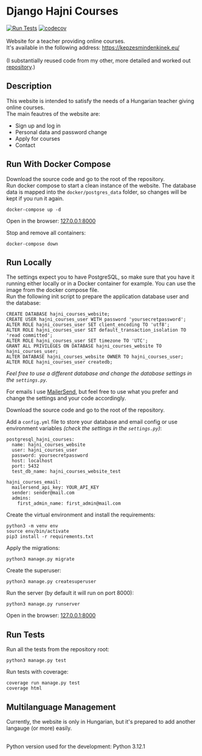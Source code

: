 # Django Hajni Courses
[![Run Tests](https://github.com/rolkotaki/django-hajni-courses/actions/workflows/run_tests.yml/badge.svg)](https://github.com/rolkotaki/django-hajni-courses/actions/workflows/run_tests.yml)
[![codecov](https://codecov.io/gh/rolkotaki/django-hajni-courses/graph/badge.svg?token=8OETE8FHJJ)](https://codecov.io/gh/rolkotaki/django-hajni-courses)
<br><br>Website for a teacher providing online courses.
<br>It's available in the following address: https://kepzesmindenkinek.eu/
<br><br>(I substantially reused code from my other, more detailed and worked out [repository](https://github.com/rolkotaki/django-dog-grooming).)

## Description

This website is intended to satisfy the needs of a Hungarian teacher giving online courses.<br>
The main feautres of the website are:
* Sign up and log in
* Personal data and password change
* Apply for courses
* Contact

## Run With Docker Compose

Download the source code and go to the root of the repository.<br>
Run docker compose to start a clean instance of the website. The database data is mapped into the `docker/postgres_data` folder, so changes will be kept if you 
run it again.
```
docker-compose up -d
```
Open in the browser: [127.0.0.1:8000](http://127.0.0.1:8000/)

Stop and remove all containers:
```
docker-compose down
```

## Run Locally

The settings expect you to have PostgreSQL, so make sure that you have it running either locally or in a Docker container 
for example. You can use the image from the docker compose file.<br>
Run the following init script to prepare the application database user and the database:
```
CREATE DATABASE hajni_courses_website;
CREATE USER hajni_courses_user WITH password 'yoursecretpassword';
ALTER ROLE hajni_courses_user SET client_encoding TO 'utf8';
ALTER ROLE hajni_courses_user SET default_transaction_isolation TO 'read committed';
ALTER ROLE hajni_courses_user SET timezone TO 'UTC';
GRANT ALL PRIVILEGES ON DATABASE hajni_courses_website TO hajni_courses_user;
ALTER DATABASE hajni_courses_website OWNER TO hajni_courses_user;
ALTER ROLE hajni_courses_user createdb;
```
*Feel free to use a different database and change the database settings in the `settings.py`.*<br>

For emails I use [MailerSend](https://www.mailersend.com/), but feel free to use what you prefer and change the settings and your code accordingly.

Download the source code and go to the root of the repository.<br>

Add a `config.yml` file to store your database and email config or use environment variables *(check the settings in the `settings.py`)*:
```
postgresql_hajni_courses:
  name: hajni_courses_website
  user: hajni_courses_user
  password: yoursecretpassword
  host: localhost
  port: 5432
  test_db_name: hajni_courses_website_test

hajni_courses_email:
  mailersend_api_key: YOUR_API_KEY
  sender: sender@mail.com
  admins:
    first_admin_name: first_admin@mail.com
```

Create the virtual environment and install the requirements:
```
python3 -m venv env
source env/bin/activate
pip3 install -r requirements.txt
```
Apply the migrations:
```
python3 manage.py migrate
```
Create the superuser:
```
python3 manage.py createsuperuser
```
Run the server (by default it will run on port 8000):
```
python3 manage.py runserver
```
Open in the browser: [127.0.0.1:8000](http://127.0.0.1:8000/)

## Run Tests

Run all the tests from the repository root:
```
python3 manage.py test
```
Run tests with coverage:
```
coverage run manage.py test
coverage html
```

## Multilanguage Management

Currently, the website is only in Hungarian, but it's prepared to add another langauge (or more) easily.

<br>
Python version used for the development: Python 3.12.1